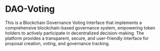 # DAO-Voting
This is a Blockchain Governance Voting Interface that implements a comprehensive blockchain-based governance system, empowering token holders to actively participate in decentralized decision-making. The platform provides a transparent, secure, and user-friendly interface for proposal creation, voting, and governance tracking.
